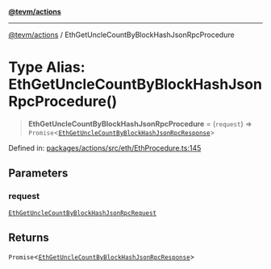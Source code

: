 [**@tevm/actions**](../README.md)

***

[@tevm/actions](../globals.md) / EthGetUncleCountByBlockHashJsonRpcProcedure

# Type Alias: EthGetUncleCountByBlockHashJsonRpcProcedure()

> **EthGetUncleCountByBlockHashJsonRpcProcedure** = (`request`) => `Promise`\<[`EthGetUncleCountByBlockHashJsonRpcResponse`](EthGetUncleCountByBlockHashJsonRpcResponse.md)\>

Defined in: [packages/actions/src/eth/EthProcedure.ts:145](https://github.com/evmts/tevm-monorepo/blob/main/packages/actions/src/eth/EthProcedure.ts#L145)

## Parameters

### request

[`EthGetUncleCountByBlockHashJsonRpcRequest`](EthGetUncleCountByBlockHashJsonRpcRequest.md)

## Returns

`Promise`\<[`EthGetUncleCountByBlockHashJsonRpcResponse`](EthGetUncleCountByBlockHashJsonRpcResponse.md)\>
